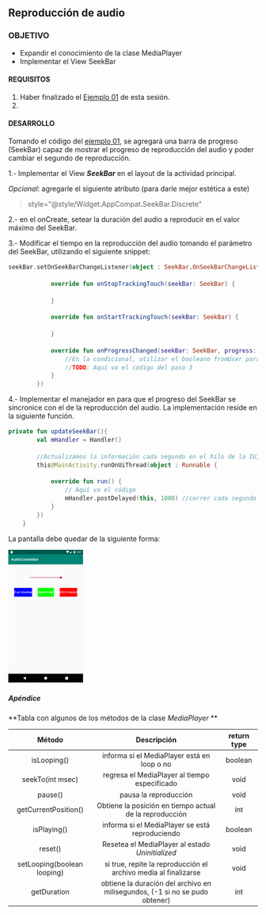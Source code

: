 ## Reproducción de audio

### OBJETIVO 

- Expandir el conocimiento de la clase MediaPlayer
- Implementar el View SeekBar

#### REQUISITOS 

1. Haber finalizado el [Ejemplo 01](/../../tree/master/Sesion-04/Ejemplo-01) de esta sesión.
2. 

#### DESARROLLO

Tomando el código del [ejemplo 01](/../../tree/master/Sesion-04/Ejemplo-01), se agregará una barra de progreso (SeekBar) capaz de mostrar el progreso de reproducción del audio y poder cambiar el segundo de reproducción.

1.- Implementar el View ***SeekBar*** en el layout de la actividad principal.

*Opcional*: agregarle el siguiente atributo (para darle mejor estética a este) 
>style="@style/Widget.AppCompat.SeekBar.Discrete"

2.- en el onCreate, setear la duración del audio a reproducir en el valor máximo del SeekBar.

3.- Modificar el tiempo en la reproducción del audio tomando el parámetro del SeekBar, utilizando el siguiente snippet: 

```kotlin
seekBar.setOnSeekBarChangeListener(object : SeekBar.OnSeekBarChangeListener {

            override fun onStopTrackingTouch(seekBar: SeekBar) {

            }

            override fun onStartTrackingTouch(seekBar: SeekBar) {

            }

            override fun onProgressChanged(seekBar: SeekBar, progress: Int, fromUser: Boolean) {
                //En la condicional, utilizar el booleano fromUser para verificar que la modificación fue porque el usuario lo realizó
                //TODO: Aquí va el código del paso 3
            }
        })
```

4.- Implementar el manejador en  para que el progreso del SeekBar se sincronice con el de la reproducción del audio. La implementación reside en la siguiente función.

```kotlin
private fun updateSeekBar(){
        val mHandler = Handler()

        //Actualizamos la información cada segundo en el hilo de la IU, que se ejecuta en el MainThread
        this@MainActivity.runOnUiThread(object : Runnable {

            override fun run() {
                // Aquí va el código
                mHandler.postDelayed(this, 1000) //correr cada segundo
            }
        })
    }
```


La pantalla debe quedar de la siguiente forma: 

<img src="01.png" width="30%">

##### Apéndice 

**Tabla con algunos de los métodos de la clase *MediaPlayer* **

| Método | Descripción  | return type  |
| :-----:| :----------: | :----------: |
| isLooping() | informa si el MediaPlayer está en loop o no | boolean |
| seekTo(int msec) | regresa el MediaPlayer al tiempo especificado | void | 
| pause() | pausa la reproducción | void |
| getCurrentPosition() | Obtiene la posición en tiempo actual de la reproducción | int | 
|isPlaying() | informa si el MediaPlayer se está reproduciendo | boolean |
| reset() | Resetea el MediaPlayer al estado *Uninitialized* | void |
| setLooping(boolean looping) | si true, repite la reproducción el archivo media al finalizarse | void |
| getDuration | obtiene la duración del archivo en milisegundos, (-1 si no se pudo obtener) | int |
